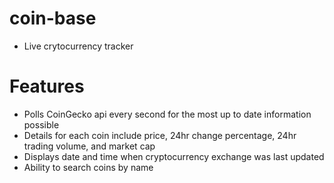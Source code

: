 # coin-base
- Live crytocurrency tracker

# Features
- Polls CoinGecko api every second for the most up to date information possible
- Details for each coin include price, 24hr change percentage, 24hr trading volume, and market cap
- Displays date and time when cryptocurrency exchange was last updated
- Ability to search coins by name